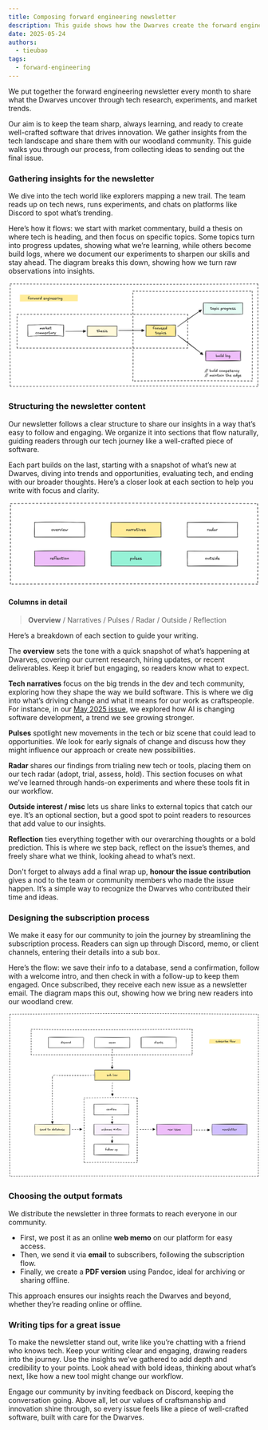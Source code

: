 ```yaml
---
title: Composing forward engineering newsletter
description: This guide shows how the Dwarves create the forward engineering newsletter, a monthly summary of tech research and trends. It outlines our process to craft issues that reflect our innovation and craftsmanship.
date: 2025-05-24
authors:
  - tieubao
tags:
  - forward-engineering
---
```


We put together the forward engineering newsletter every month to share what the Dwarves uncover through tech research, experiments, and market trends.

Our aim is to keep the team sharp, always learning, and ready to create well-crafted software that drives innovation. We gather insights from the tech landscape and share them with our woodland community. This guide walks you through our process, from collecting ideas to sending out the final issue.

### Gathering insights for the newsletter

We dive into the tech world like explorers mapping a new trail. The team reads up on tech news, runs experiments, and chats on platforms like Discord to spot what’s trending.

Here’s how it flows: we start with market commentary, build a thesis on where tech is heading, and then focus on specific topics. Some topics turn into progress updates, showing what we’re learning, while others become build logs, where we document our experiments to sharpen our skills and stay ahead. The diagram breaks this down, showing how we turn raw observations into insights.

![](assets/fwd-engineering-flow.png)

### Structuring the newsletter content

Our newsletter follows a clear structure to share our insights in a way that’s easy to follow and engaging. We organize it into sections that flow naturally, guiding readers through our tech journey like a well-crafted piece of software.

Each part builds on the last, starting with a snapshot of what’s new at Dwarves, diving into trends and opportunities, evaluating tech, and ending with our broader thoughts. Here’s a closer look at each section to help you write with focus and clarity.

![](assets/fwd-engineering-columns.png)

#### Columns in detail

> **Overview** / Narratives / Pulses / Radar / Outside / Reflection

Here’s a breakdown of each section to guide your writing.

The **overview** sets the tone with a quick snapshot of what’s happening at Dwarves, covering our current research, hiring updates, or recent deliverables. Keep it brief but engaging, so readers know what to expect.

**Tech narratives** focus on the big trends in the dev and tech community, exploring how they shape the way we build software. This is where we dig into what’s driving change and what it means for our work as craftspeople. For instance, in our [May 2025 issue](/vault/updates/forward/2025-05.md), we explored how AI is changing software development, a trend we see growing stronger.

**Pulses** spotlight new movements in the tech or biz scene that could lead to opportunities. We look for early signals of change and discuss how they might influence our approach or create new possibilities.

**Radar** shares our findings from trialing new tech or tools, placing them on our tech radar (adopt, trial, assess, hold). This section focuses on what we’ve learned through hands-on experiments and where these tools fit in our workflow.

**Outside interest / misc** lets us share links to external topics that catch our eye. It’s an optional section, but a good spot to point readers to resources that add value to our insights.

**Reflection** ties everything together with our overarching thoughts or a bold prediction. This is where we step back, reflect on the issue’s themes, and freely share what we think, looking ahead to what’s next.

Don't forget to always add a final wrap up, **honour the issue contribution** gives a nod to the team or community members who made the issue happen. It’s a simple way to recognize the Dwarves who contributed their time and ideas.

### Designing the subscription process

We make it easy for our community to join the journey by streamlining the subscription process. Readers can sign up through Discord, memo, or client channels, entering their details into a sub box.

Here’s the flow: we save their info to a database, send a confirmation, follow with a welcome intro, and then check in with a follow-up to keep them engaged. Once subscribed, they receive each new issue as a newsletter email. The diagram maps this out, showing how we bring new readers into our woodland crew.

![](assets/fwd-engineering-subscribe.png)

### Choosing the output formats

We distribute the newsletter in three formats to reach everyone in our community.

- First, we post it as an online **web memo** on our platform for easy access.
- Then, we send it via **email** to subscribers, following the subscription flow.
- Finally, we create a **PDF version** using Pandoc, ideal for archiving or sharing offline.

This approach ensures our insights reach the Dwarves and beyond, whether they’re reading online or offline.

### Writing tips for a great issue

To make the newsletter stand out, write like you’re chatting with a friend who knows tech. Keep your writing clear and engaging, drawing readers into the journey. Use the insights we’ve gathered to add depth and credibility to your points. Look ahead with bold ideas, thinking about what’s next, like how a new tool might change our workflow.

Engage our community by inviting feedback on Discord, keeping the conversation going. Above all, let our values of craftsmanship and innovation shine through, so every issue feels like a piece of well-crafted software, built with care for the Dwarves.
